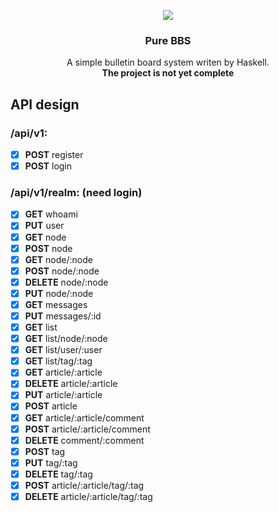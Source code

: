 <p align="center">
<img src=https://gitcdn.xyz/repo/codehz/purebbs/master/logo.svg>
<h3 align="center">Pure BBS</h3>
</p>
<p align="center">
A simple bulletin board system writen by Haskell.<br>
<b>The project is not yet complete</b>
</p>

## API design

### /api/v1:
- [x] **POST** register
- [x] **POST** login

### /api/v1/realm: (need login)
- [x] **GET**       whoami
- [x] **PUT**       user
- [x] **GET**       node
- [x] **POST**      node
- [x] **GET**       node/:node
- [x] **POST**      node/:node
- [x] **DELETE**    node/:node
- [x] **PUT**       node/:node
- [x] **GET**       messages
- [x] **PUT**       messages/:id
- [x] **GET**       list
- [x] **GET**       list/node/:node
- [x] **GET**       list/user/:user
- [x] **GET**       list/tag/:tag
- [x] **GET**       article/:article
- [x] **DELETE**    article/:article
- [x] **PUT**       article/:article
- [x] **POST**      article
- [x] **GET**       article/:article/comment
- [x] **POST**      article/:article/comment
- [x] **DELETE**    comment/:comment
- [x] **POST**      tag
- [x] **PUT**       tag/:tag
- [x] **DELETE**    tag/:tag
- [x] **POST**      article/:article/tag/:tag
- [x] **DELETE**    article/:article/tag/:tag
